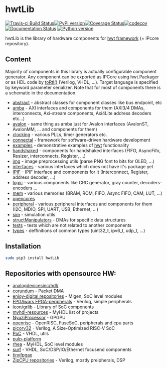 # hwtLib

[![Travis-ci Build Status](https://travis-ci.org/Nic30/hwtLib.png?branch=master)](https://travis-ci.org/Nic30/hwtLib)[![PyPI version](https://badge.fury.io/py/hwtLib.svg)](http://badge.fury.io/py/hwtLib)[![Coverage Status](https://coveralls.io/repos/github/Nic30/hwtLib/badge.svg?branch=master)](https://coveralls.io/github/Nic30/hwtLib?branch=master)[![codecov](https://codecov.io/gh/Nic30/hwtLib/branch/master/graph/badge.svg)](https://codecov.io/gh/Nic30/hwtLib)[![Documentation Status](https://readthedocs.org/projects/hwtlib/badge/?version=latest)](http://hwtlib.readthedocs.io/en/latest/?badge=latest)
[![Python version](https://img.shields.io/pypi/pyversions/hwtLib.svg)](https://img.shields.io/pypi/pyversions/hwtLib.svg)


hwtLib is the library of hardware components for [hwt framework](https://github.com/Nic30/hwt) (= IPcore repository).



## Content

Majority of components in this library is actually configurable component generator.
Any component can be exported as IPCore using hwt.Packager or as HDL code by [toRtl()](https://github.com/Nic30/hwt/blob/master/hwt/synthesizer/utils.py#L17) (Verilog, VHDL, ...). Target language is specified by keyword parameter serializer. Note that for most of components there is a schematic in the documentation.

* [abstract](https://github.com/Nic30/hwtLib/tree/master/hwtLib/abstract) - abstract classes for component classes like bus endpoint, etc
* [amba](https://github.com/Nic30/hwtLib/tree/master/hwtLib/amba) - AXI interfaces and components for them (AXI3/4 DMAs, interconnects, Axi-stream components, Axi4Lite address decoders etc...)
* [avalon](https://github.com/Nic30/hwtLib/tree/master/hwtLib/avalon) - same thing as amba just for Avalon interfaces (AvalonST, AvalonMM, ... and components for them)
* [clocking](https://github.com/Nic30/hwtLib/tree/master/hwtLib/clocking) - various PLLs, timer generators etc.
* [connectal](https://github.com/cambridgehackers/connectal) - framework for software-driven hardware development
* [examples](https://github.com/Nic30/hwtLib/tree/master/hwtLib/examples) - demonstrative examples of [hwt](https://github.com/Nic30/hwt/) functionality
* [handshaked](https://github.com/Nic30/hwtLib/tree/master/hwtLib/handshaked) - components for handshaked interfaces (FIFO, AsyncFifo, Resizer, interconnects, Register, ...)
* [img](https://github.com/Nic30/hwtLib/tree/master/hwtLib/img) - image preprocessing utils (parse PNG font to bits for OLED, ...)
* [interfaces](https://github.com/Nic30/hwtLib/tree/master/hwtLib/interfaces) - various interfaces which does not have it's package yet
* [IPIF](https://github.com/Nic30/hwtLib/tree/master/hwtLib/ipif) - IPIF interface and components for it (Interconnect, Register, address decoder, ...)
* [logic](https://github.com/Nic30/hwtLib/tree/master/hwtLib/logic) - various components like CRC generator, gray counter, decoders-encoders ...
* [mem](https://github.com/Nic30/hwtLib/tree/master/hwtLib/mem) - various memories (BRAM, ROM, FIFO, Async FIFO, CAM, LUT, ...)
* [opencores](https://opencores.org/)
* [peripheral](https://github.com/Nic30/hwtLib/tree/master/hwtLib/peripheral) - various peripheral interfaces and components for them (I2C, MDIO, SPI, UART, USB, Ethernet, ...)
* [sim](https://github.com/Nic30/hwtLib/tree/master/hwtLib/sim) - simulation utils
* [structManipulators](https://github.com/Nic30/hwtLib/tree/master/hwtLib/structManipulators) - DMAs for specific data structures
* [tests](https://github.com/Nic30/hwtLib/tree/master/hwtLib/tests) - tests which are not related to another components
* [types](https://github.com/Nic30/hwtLib/tree/master/hwtLib/types) - deffinitions of common types (uint32_t, ipv6_t, udp_t, ...)

## Installation
``` bash
sudo pip3 install hwtLib
```



## Repositories with opensource HW:

* [analogdevicesinc/hdl/](https://github.com/analogdevicesinc/hdl/)
* [corundum](https://github.com/ucsdsysnet/corundum) - Packet DMA
* [enjoy-digital repositories](https://github.com/enjoy-digital?tab=repositories) - Migen, SoC level modules
* [FPGAwars FPGA-peripherals](https://github.com/FPGAwars/FPGA-peripherals) - Verilog, simple peripherals
* [leon/grlib](https://www.gaisler.com/index.php/downloads/leongrlib) - Library of SoC components
* [myhdl-resources](https://github.com/xesscorp/myhdl-resources) - MyHDL list of projects
* [NyuziProcessor](https://github.com/jbush001/NyuziProcessor) - GPGPU
* [openrisc](https://github.com/openrisc) - OpenRISC, FuseSoC, peripherals and cpu parts
* [picorv32](https://github.com/cliffordwolf/picorv32) - Verilog, A Size-Optimized RISC-V SoC
* [PoC](https://github.com/VLSI-EDA/PoC) - VHDL, utils
* [pulp-platform](https://github.com/pulp-platform)
* [rhea](https://github.com/cfelton/rhea) - MyHDL, SoC level modules
* [surf](https://github.com/slaclab/surf) - VHDL, SoC/DSP/IO/Ethernet focusend components
* [tinyfpgax](https://github.com/tinyfpga)
* [ZipCPU repositories](https://github.com/ZipCPU?tab=repositories) - Verilog, mostly preipherals, DSP
